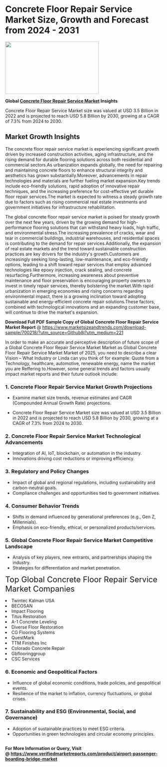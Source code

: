 <H1>Concrete Floor Repair Service Market Size, Growth and Forecast from 2024 - 2031</H1><img class="aligncenter size-medium wp-image-584254" src="https://thirdeyenews.in/wp-content/uploads/2024/09/Global-Market-Research-300x168.jpeg" alt="" width="300" height="168" /><p><strong>Global&nbsp;<a href="https://www.marketsizeandtrends.com/download-sample/700218/?utm_source=Github8j?utm_medium=221">Concrete Floor Repair Service Market</a> Insights</strong></p><p>Concrete Floor Repair Service Market size was valued at USD 3.5 Billion in 2022 and is projected to reach USD 5.8 Billion by 2030, growing at a CAGR of 7.3% from 2024 to 2030.</p><p><h2>Market Growth Insights</h2> <p>The concrete floor repair service market is experiencing significant growth driven by increased construction activities, aging infrastructure, and the rising demand for durable flooring solutions across both residential and commercial sectors.As urbanization expands globally, the need for repairing and maintaining concrete floors to enhance structural integrity and aesthetics has grown substantially.Moreover, advancements in repair technologies and materials are further fueling market expansion.Key trends include eco-friendly solutions, rapid adoption of innovative repair techniques, and the increasing preference for cost-effective yet durable floor repair services.The market is expected to witness a steady growth rate due to factors such as rising commercial real estate investments and government initiatives for infrastructure rehabilitation.</p> <p>The global concrete floor repair service market is poised for steady growth over the next few years, driven by the growing demand for high-performance flooring solutions that can withstand heavy loads, high traffic, and environmental stress.The increasing prevalence of cracks, wear and tear in commercial buildings, industrial warehouses, and residential spaces is contributing to the demand for repair services.Additionally, the expansion of real estate markets and the trend toward sustainable construction practices are key drivers for the industry's growth.Customers are increasingly seeking long-lasting, low-maintenance, and eco-friendly options, leading to a shift toward repair services that employ advanced technologies like epoxy injection, crack sealing, and concrete resurfacing.Furthermore, increasing awareness about preventive maintenance and floor preservation is encouraging property owners to invest in timely repair services, thereby bolstering the market.With rapid urbanization in emerging economies and rising concerns regarding environmental impact, there is a growing inclination toward adopting sustainable and energy-efficient concrete repair solutions.These factors, combined with technological innovations and an expanding customer base, will continue to drive the market's expansion.<p><span class=""><strong>Download Full PDF Sample Copy of Global Concrete Floor Repair Service Market Report</strong> @ <a href="https://www.marketsizeandtrends.com/download-sample/700218/?utm_source=Github8j?utm_medium=221" target="_blank">https://www.marketsizeandtrends.com/download-sample/700218/?utm_source=Github8j?utm_medium=221</a></span></p><p>In order to make an accurate and perceptive description of future scope of a Global&nbsp;Concrete Floor Repair Service Market Market as Global&nbsp;Concrete Floor Repair Service Market Market of 2025, you need to describe a clear Vision &ndash; What Industry or Linda can you think of for example: Quote from a Technology, healthcare, automotive, renewable energy, name the market you are Reffering to.However, some general trends and factors usually impact market reports and their future outlook include:</p><h3>1.&nbsp;<strong>Concrete Floor Repair Service Market Growth Projections</strong></h3><ul><li>Examine market size trends, revenue estimates and CAGR (Compounded Annual Growth Rate) projections.</li><li><p>Concrete Floor Repair Service Market size was valued at USD 3.5 Billion in 2022 and is projected to reach USD 5.8 Billion by 2030, growing at a CAGR of 7.3% from 2024 to 2030.</p></li></ul><h3>2.&nbsp;<strong>Concrete Floor Repair Service Market Technological Advancements</strong></h3><ul><li>Integration of AI, IoT, blockchain, or automation in the industry.</li><li>Innovations driving cost reductions or improving efficiency.</li></ul><h3>3.&nbsp;<strong>Regulatory and Policy Changes</strong></h3><ul><li>Impact of global and regional regulations, including sustainability and carbon-neutral goals.</li><li>Compliance challenges and opportunities tied to government initiatives.</li></ul><h3>4.&nbsp;<strong>Consumer Behavior Trends</strong></h3><ul><li>Shifts in demand influenced by generational preferences (e.g., Gen Z, Millennials).</li><li>Emphasis on eco-friendly, ethical, or personalized products/services.</li></ul><h3>5.&nbsp;<strong>Global Concrete Floor Repair Service Market Competitive Landscape</strong></h3><ul><li>Analysis of key players, new entrants, and partnerships shaping the industry.</li><li>Strategies for differentiation and market penetration.</li></ul><p data-pm-slice="1 1 []"><span style="color: inherit; font-family: inherit; font-size: 25px;">Top Global Concrete Floor Repair Service Market Companies</span></p><div class="" data-test-id=""><p><li>Twintec Kalman USA</li><li> BECOSAN</li><li> Impact Flooring</li><li> Titus Restoration</li><li> A-1 Concrete Leveling</li><li> Diverse Floor Restoration</li><li> CG Flooring Systems</li><li> QuestMark</li><li> TTM Finishes Inc</li><li> Colorado Concrete Repair</li><li> Gbflooringgroup</li><li> CSC Services</li></p></div><h3>6.&nbsp;<strong>Economic and Geopolitical Factors</strong></h3><ul><li>Influence of global economic conditions, trade policies, and geopolitical events.</li><li>Resilience of the market to inflation, currency fluctuations, or global crises.</li></ul><h3>7.&nbsp;<strong>Sustainability and ESG (Environmental, Social, and Governance)</strong></h3><ul><li>Adoption of sustainable practices to meet ESG criteria.</li><li>Opportunities in green technologies and circular economy principles.</li></ul><h2><strong style="font-size: 14px;">For More Information or Query, Visit @&nbsp;</strong><a style="background-color: #ffffff; font-size: 14px;" href="https://www.marketsizeandtrends.com/report/concrete-floor-repair-service-market/" target="_blank">https://www.verifiedmarketreports.com/product/airport-passenger-boarding-bridge-market</a></h2>